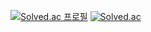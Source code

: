 [![Solved.ac 프로필](http://mazassumnida.wtf/api/v2/generate_badge?boj=mastermath)](https://solved.ac/mastermath)
[![Solved.ac](http://mazassumnida.wtf/api/v2/generate_badge?boj=mastermath)](https://solved.ac/mastermath/)
<br>

